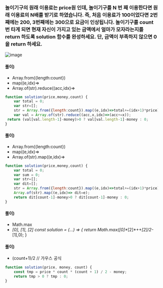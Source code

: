### 놀이기구의 원래 이용료는 price원 인데, 놀이기구를 N 번 째 이용한다면 원래 이용료의 N배를 받기로 하였습니다. 즉, 처음 이용료가 100이었다면 2번째에는 200, 3번째에는 300으로 요금이 인상됩니다. 놀이기구를 count번 타게 되면 현재 자신이 가지고 있는 금액에서 얼마가 모자라는지를 return 하도록 solution 함수를 완성하세요. 단, 금액이 부족하지 않으면 0을 return 하세요.
![image](https://user-images.githubusercontent.com/87289383/129449775-bee7da5a-6022-48ec-a9d1-a7f4be45a82d.png)

#### 풀이)
- Array.from({length:count})
- map((e,idx)=>
- Array.of(str).reduce((acc,idx)=>
```javascript
function solution(price,money,count) {
    var total = 0;
    var str=[];
    str = Array.from({length:count}).map((e,idx)=>total+=(idx+1)*price);
    var val = Array.of(str).reduce((acc,x,idx)=>(acc+=x));
 return (val[val.length-1]-money)>0 ? val[val.length-1]-money : 0;
}
```

#### 풀이) 
- Array.from({length:count})
- map((e,idx)=>
- Array.of(str).map((e,idx)=>
```javascript
function solution(price,money,count) {
    var total = 0;
    var sum = 0;
    var str=[];
    var dit=[];
    str = Array.from({length:count}).map((e,idx)=>total+=(idx+1)*price);
    Array.of(str).map((e,idx)=> dit=e);
    return dit[count-1]-money>0 ? dit[count-1]-money : 0;
}
```

#### 풀이)
- Math.max
- _[0], _[1], _[2]
const solution = (..._) => { return Math.max(_[0]*_[2]*++_[2]/2-_[1],0); }

#### 풀이)
- (count+1)/2 // 가우스 공식
```javascript
function solution(price, money, count) {
    const tmp = price * count * (count + 1) / 2 - money;
    return tmp > 0 ? tmp : 0;
}
```

